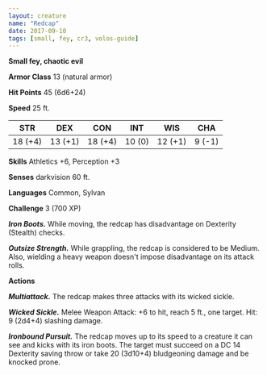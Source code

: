 ```yaml
---
layout: creature
name: "Redcap"
date: 2017-09-10
tags: [small, fey, cr3, volos-guide]
---
```


**Small fey, chaotic evil**

**Armor Class** 13 (natural armor)

**Hit Points** 45 (6d6+24)

**Speed** 25 ft.

|   STR   |   DEX   |   CON   |   INT   |   WIS   |   CHA   |
|:-----:|:-----:|:-----:|:-----:|:-----:|:-----:|
| 18 (+4) | 13 (+1) | 18 (+4) | 10 (0) | 12 (+1) | 9 (-1) |

**Skills** Athletics +6, Perception +3

**Senses** darkvision 60 ft.

**Languages** Common, Sylvan

**Challenge** 3 (700 XP)

***Iron Boots.*** While moving, the redcap has disadvantage on Dexterity (Stealth) checks.

***Outsize Strength.*** While grappling, the redcap is considered to be Medium. Also, wielding a heavy weapon doesn't impose disadvantage on its attack rolls.

**Actions**

***Multiattack.*** The redcap makes three attacks with its wicked sickle.

***Wicked Sickle.*** Melee Weapon Attack: +6 to hit, reach 5 ft., one target. Hit: 9 (2d4+4) slashing damage.

***Ironbound Pursuit.*** The redcap moves up to its speed to a creature it can see and kicks with its iron boots. The target must succeed on a DC 14 Dexterity saving throw or take 20 (3d10+4) bludgeoning damage and be knocked prone.

